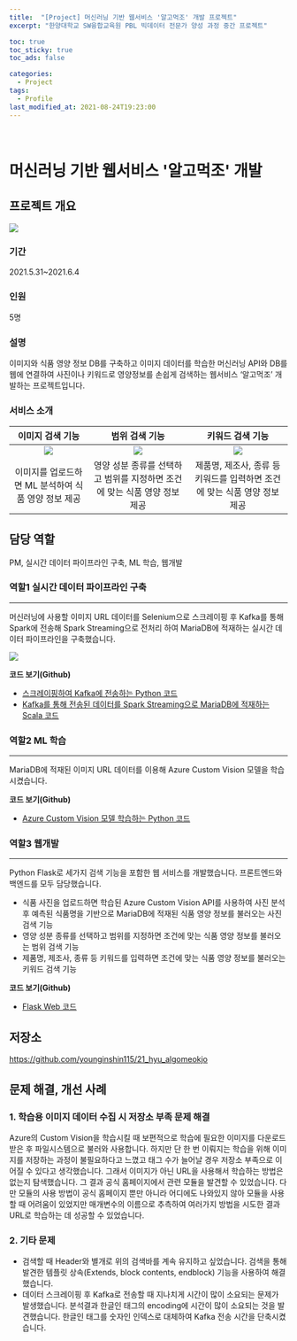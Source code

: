 ```yaml
---
title:  "[Project] 머신러닝 기반 웹서비스 '알고먹조' 개발 프로젝트"
excerpt: "한양대학교 SW융합교육원 PBL 빅데이터 전문가 양성 과정 중간 프로젝트"

toc: true
toc_sticky: true
toc_ads: false

categories:
  - Project
tags:
  - Profile
last_modified_at: 2021-08-24T19:23:00
---
```


<br>

# 머신러닝 기반 웹서비스 '알고먹조' 개발

## 프로젝트 개요

<img src="/assets/images/projects/1.jpg" />

### 기간
2021.5.31~2021.6.4

### 인원
5명

### 설명
이미지와 식품 영양 정보 DB를 구축하고 이미지 데이터를 학습한 머신러닝 API와 DB를 웹에 연결하여 사진이나 키워드로 영양정보를 손쉽게 검색하는 웹서비스 ‘알고먹조’ 개발하는 프로젝트입니다.

### 서비스 소개

|이미지 검색 기능|범위 검색 기능|키워드 검색 기능|
|:---:|:---:|:---:|
|<img src="/assets/images/projects/mini1.GIF" />|<img src="/assets/images/projects/mini2.GIF" />|<img src="/assets/images/projects/mini3.GIF" />|
|이미지를 업로드하면 ML 분석하여 식품 영양 정보 제공|영양 성분 종류를 선택하고 범위를 지정하면 조건에 맞는 식품 영양 정보 제공|제품명, 제조사, 종류 등 키워드를 입력하면 조건에 맞는 식품 영양 정보 제공|

## 담당 역할
PM, 실시간 데이터 파이프라인 구축, ML 학습, 웹개발

### 역할1 실시간 데이터 파이프라인 구축
---
머신러닝에 사용할 이미지 URL 데이터를 Selenium으로 스크레이핑 후 Kafka를 통해 Spark에 전송해 Spark Streaming으로 전처리 하여 MariaDB에 적재하는 실시간 데이터 파이프라인을 구축했습니다.

<img src = "/assets/images/projects/3.png" />

<b>코드 보기(Github)</b>

- [스크레이핑하여 Kafka에 전송하는 Python 코드](https://github.com/younginshin115/21_hyu_algomeokjo/blob/master/scraping.ipynb)
- [Kafka를 통해 전송된 데이터를 Spark Streaming으로 MariaDB에 적재하는 Scala 코드](https://github.com/younginshin115/21_hyu_algomeokjo/blob/master/StreamingSpark.scala)

### 역할2 ML 학습
---
MariaDB에 적재된 이미지 URL 데이터를 이용해 Azure Custom Vision 모델을 학습시켰습니다.

<b>코드 보기(Github)</b>

- [Azure Custom Vision 모델 학습하는 Python 코드](https://github.com/younginshin115/21_hyu_algomeokjo/blob/master/Custom_vision.ipynb)

### 역할3 웹개발
---
Python Flask로 세가지 검색 기능을 포함한 웹 서비스를 개발했습니다. 프론트엔드와 백엔드를 모두 담당했습니다.
- 식품 사진을 업로드하면 학습된 Azure Custom Vision API를 사용하여 사진 분석 후 예측된 식품명을 기반으로 MariaDB에 적재된 식품 영양 정보를 불러오는 사진 검색 기능
- 영양 성분 종류를 선택하고 범위를 지정하면 조건에 맞는 식품 영양 정보를 불러오는 범위 검색 기능
- 제품명, 제조사, 종류 등 키워드를 입력하면 조건에 맞는 식품 영양 정보를 불러오는 키워드 검색 기능

<b>코드 보기(Github)</b>

- [Flask Web 코드](https://github.com/younginshin115/21_hyu_algomeokjo/tree/master/Web)

## 저장소
<a href="https://github.com/younginshin115/21_hyu_algomeokjo">https://github.com/younginshin115/21_hyu_algomeokjo</a>

## 문제 해결, 개선 사례

### 1. 학습용 이미지 데이터 수집 시 저장소 부족 문제 해결
 
Azure의 Custom Vision을 학습시킬 때 보편적으로 학습에 필요한 이미지를 다운로드 받은 후 파일시스템으로 불러와 사용합니다. 하지만 단 한 번 이뤄지는 학습을 위해 이미지를 저장하는 과정이 불필요하다고 느꼈고 태그 수가 늘어날 경우 저장소 부족으로 이어질 수 있다고 생각했습니다. 그래서 이미지가 아닌 URL을 사용해서 학습하는 방법은 없는지 탐색했습니다. 그 결과 공식 홈페이지에서 관련 모듈을 발견할 수 있었습니다. 다만 모듈의 사용 방법이 공식 홈페이지 뿐만 아니라 어디에도 나와있지 않아 모듈을 사용할 때 어려움이 있었지만 매개변수의 이름으로 추측하여 여러가지 방법을 시도한 결과 URL로 학습하는 데 성공할 수 있었습니다.

### 2. 기타 문제

- 검색할 때 Header와 별개로 위의 검색바를 계속 유지하고 싶었습니다. 검색을 통해 발견한 템플릿 상속(Extends, block contents, endblock) 기능을 사용하여 해결했습니다.
- 데이터 스크레이핑 후 Kafka로 전송할 때 지나치게 시간이 많이 소요되는 문제가 발생했습니다. 분석결과 한글인 태그의 encoding에 시간이 많이 소요되는 것을 발견했습니다. 한글인 태그를 숫자인 인덱스로 대체하여 Kafka 전송 시간을 단축시켰습니다.

